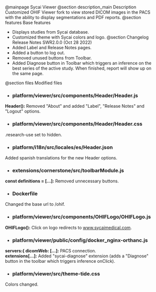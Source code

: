 @mainpage Sycai Viewer
@section description_main Description
Customized OHIF Viewer fork to view stored DICOM images in the PACS with the ability to display segmentations and PDF reports.
@section features Base features
* Displays studies from Sycai database.
* Customized theme with Sycai colors and logo.
@section Changelog Release Notes SWR2.0.0 (Oct 28 2022)
* Added Label and Release Notes pages.
* Added a button to log out.
* Removed unused buttons from Toolbar.
* Added Diagnose button in Toolbar which triggers an inference on the best series of the active study.
When finished, report will show up on the same page.


@section files Modified files
* <h3>platform/viewer/src/components/Header/Header.js</h3>
<b>Header():</b> Removed "About" and added "Label", "Release Notes" and "Logout" options.
* <h3>platform/viewer/src/components/Header/Header.css</h3>
.research-use set to hidden.
* <h3>platform/i18n/src/locales/es/Header.json</h3>
Added spanish translations for the new Header options.
* <h3>extensions/cornerstone/src/toolbarModule.js</h3>
<b>const definitions = [...]:</b> Removed unnecessary buttons.
* <h3>Dockerfile</h3>
Changed the base url to /ohif.
* <h3>platform/viewer/src/components/OHIFLogo/OHIFLogo.js</h3>
<b>OHIFLogo():</b> Click on logo redirects to www.sycaimedical.com.
* <h3>platform/viewer/public/config/docker_nginx-orthanc.js</h3>
<b>servers:{ dicomWeb: [...]:</b> PACS connection.  <br/>
<b>extensions[...]:</b> Added "sycai-diagnose" extension (adds a "Diagnose" button in the toolbar which triggers inference onClick).
* <h3>platform/viewer/src/theme-tide.css</h3>
Colors changed.
